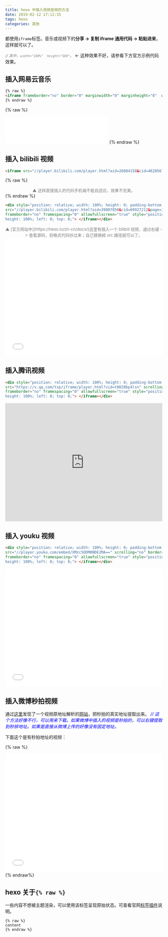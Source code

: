 ```yaml
---
title: hexo 中插入视频音频的方法
date: 2019-02-12 17:11:15
tags: hexo
categories: 其他
---
```


都使用`iframe`标签。音乐或视频下的**分享 -> 复制 iframe 通用代码 -> 粘贴进来**，这样就可以了。

<span style="color:gray;font-size:12px">*//  其中，`width="100%"  height="580"`。*</span> <- 这种效果不好，请参看下方官方示例代码效果。
<!--more-->

## 插入网易云音乐

```html
{% raw %}
<iframe frameborder="no" border="0" marginwidth="0" marginheight="0"  width=330 height=86  src="//music.163.com/outchain/player?type=2&id=167655&auto=1&height=66"></iframe>
{% endraw %}
```
{% raw %}
<iframe frameborder="no" border="0" marginwidth="0" marginheight="0"  width=330 height=86  src="//music.163.com/outchain/player?type=2&id=167655&auto=1&height=66"></iframe>
{% endraw %}

## 插入 bilibili 视频

```html
<iframe src="//player.bilibili.com/player.html?aid=26884158&cid=46285677&page=1" scrolling="no" border="0" frameborder="no" framespacing="0" allowfullscreen="true" width="100%"  height="580" quality="high" > </iframe>
```
{% raw %}
<div style="font-size:13px;color:gray;text-align:center">▲ 这样直接插入的代码手机端不能自适应，效果不完美。</div>
{% endraw %}

```html
<div style="position: relative; width: 100%; height: 0; padding-bottom: 75%;"><iframe 
src="//player.bilibili.com/player.html?aid=39807850&cid=69927212&page=1" scrolling="no" border="0" 
frameborder="no" framespacing="0" allowfullscreen="true" style="position: absolute; width: 100%; 
height: 100%; left: 0; top: 0;"> </iframe></div>
```
<div style="font-size:13px;color:gray;text-align:center">▲ [官方网站中](https://hexo.io/zh-cn/docs/)这里有插入一个 bilibili 视频，通过右键 -> 查看源码，将格式代码抄过来；自己替换掉 src 路径就可以了。</div>

<div style="position: relative; width: 100%; height: 0; padding-bottom: 75%;"><iframe 
src="//player.bilibili.com/player.html?aid=39807850&cid=69927212&page=1" scrolling="no" border="0" 
frameborder="no" framespacing="0" allowfullscreen="true" style="position: absolute; width: 100%; 
height: 100%; left: 0; top: 0;"> </iframe></div>

## 插入腾讯视频

```html
<div style="position: relative; width: 100%; height: 0; padding-bottom: 75%;"><iframe 
src="https://v.qq.com/txp/iframe/player.html?vid=t0028bp4lsn" scrolling="no" border="0" 
frameborder="no" framespacing="0" allowfullscreen="true" style="position: absolute; width: 100%; 
height: 100%; left: 0; top: 0;"> </iframe></div>
```

<div style="position: relative; width: 100%; height: 0; padding-bottom: 75%;"><iframe 
src="https://v.qq.com/txp/iframe/player.html?vid=t0028bp4lsn" scrolling="no" border="0" 
frameborder="no" framespacing="0" allowfullscreen="true" style="position: absolute; width: 100%; 
height: 100%; left: 0; top: 0;"> </iframe></div>

## 插入 youku 视频

```html
<div style="position: relative; width: 100%; height: 0; padding-bottom: 75%;"><iframe 
src="//player.youku.com/embed/XMzc5ODM0NDE2MA==" scrolling="no" border="0" 
frameborder="no" framespacing="0" allowfullscreen="true" style="position: absolute; width: 100%; 
height: 100%; left: 0; top: 0;"> </iframe></div>
```

<div style="position: relative; width: 100%; height: 0; padding-bottom: 75%;"><iframe 
src="//player.youku.com/embed/XMzc5ODM0NDE2MA==" scrolling="no" border="0" 
frameborder="no" framespacing="0" allowfullscreen="true" style="position: absolute; width: 100%; 
height: 100%; left: 0; top: 0;"> </iframe></div>


## 插入微博秒拍视频

通过[这里](https://www.v2ex.com/t/269206)发现了一个视频原地址解析的[网站](https://weibomiaopai.com/)，把秒拍的真实地址提取出来。*<span style="color:blue"> // 这个方法好像不行，可以用来下载。如果微博中插入的视频是秒拍的，可以右键提取到秒排地址。如果是直接从微博上传的好像没有固定地址。*

下面这个是有秒拍地址的视频：

{% raw %}
<div style="position: relative; width: 100%; height: 0; padding-bottom: 75%;"><iframe 
src="//gslb.miaopai.com/stream/aeCwDT7wiR8pkAPhqZ~h6ruDS0-aecper4CHqQ__.mp4?vend=miaopai&ssig=d6d9acfbd16f3e30478b4b9b098b1c9c&time_stamp=1553596719284&mpflag=32" scrolling="no" border="0" 
frameborder="no" framespacing="0" allowfullscreen="true" style="position: absolute; width: 100%; 
height: 100%; left: 0; top: 0;"> </iframe></div>
{% endraw%}


## hexo 关于`{% raw %}`

一些内容不想被主题渲染，可以使用该标签呈现原始状态。可查看官网[标签插件](https://hexo.io/zh-cn/docs/tag-plugins)说明。

```
{% raw %}
content
{% endraw %}
```
